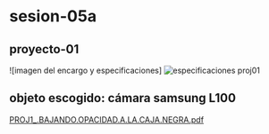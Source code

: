 # sesion-05a

## proyecto-01

![imagen del encargo y especificaciones]
![especificaciones proj01](https://github.com/user-attachments/assets/0360ca20-281a-46cc-b5a9-5ee8cf8b5bda)

## objeto escogido: cámara samsung L100

[PROJ1_.BAJANDO.OPACIDAD.A.LA.CAJA.NEGRA.pdf](https://github.com/user-attachments/files/19694379/PROJ1_.BAJANDO.OPACIDAD.A.LA.CAJA.NEGRA.pdf)
